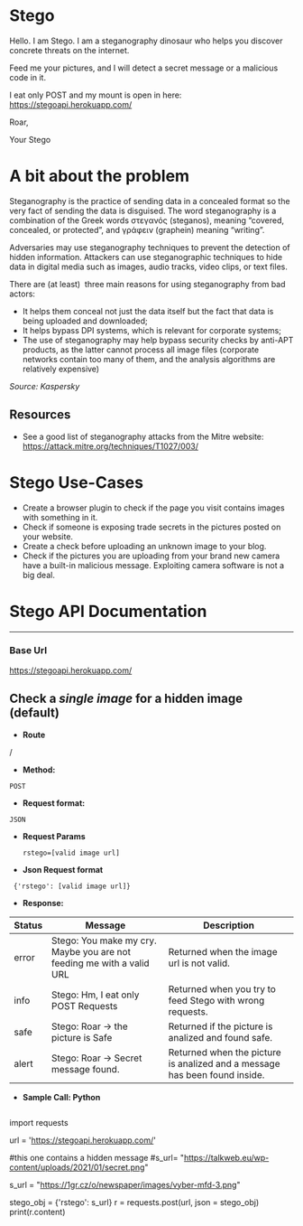 # Stego
Hello. I am Stego. I am a steganography dinosaur who helps you discover concrete threats on the internet.

Feed me your pictures, and I will detect a secret message or a malicious code in it.

I eat only POST and my mount is open in here: https://stegoapi.herokuapp.com/

Roar,

Your Stego


# A bit about the problem
Steganography is the practice of sending data in a concealed format so the very fact of sending the data is disguised. The word steganography is a combination of the Greek words στεγανός (steganos), meaning “covered, concealed, or protected”, and γράφειν (graphein) meaning “writing”.

Adversaries may use steganography techniques to prevent the detection of hidden information. Attackers can use steganographic techniques to hide data in digital media such as images, audio tracks, video clips, or text files.

There are (at least)  three main reasons for using steganography from bad actors:

- It helps them conceal not just the data itself but the fact that data is being uploaded and downloaded;
- It helps bypass DPI systems, which is relevant for corporate systems;
- The use of steganography may help bypass security checks by anti-APT products, as the latter cannot process all image files (corporate networks contain too many of them, and the analysis algorithms are relatively expensive)

*Source: Kaspersky*

## Resources
- See a good list of steganography attacks from the Mitre website: https://attack.mitre.org/techniques/T1027/003/


# Stego Use-Cases

- Create a browser plugin to check if the page you visit contains images with something in it.
- Check if someone is exposing trade secrets in the pictures posted on your website.
- Create a check before uploading an unknown image to your blog.
- Check if the pictures you are uploading from your brand new camera have a built-in malicious message. Exploiting camera software is not a big deal.


# Stego API Documentation
----
### Base Url
https://stegoapi.herokuapp.com/

## Check a *single image* for a hidden image (default)

* **Route**

 /

* **Method:**

 `POST`


 * **Request format:**

  `JSON`

*  **Request Params**

   `rstego=[valid image url]`


* **Json Request format**

 ` {'rstego': [valid image url]}`

* **Response:**

 | Status  | Message | Description |
 | ------------- | ------------- |-----|
 | error  | Stego: You make my cry. Maybe you are not feeding me with a valid URL  | Returned when the image url is not valid.
 | info  | Stego: Hm, I eat only POST Requests  | Returned when you try to feed Stego with wrong requests.
 |safe|Stego: Roar -> the picture is Safe| Returned if the picture is analized and found safe.
 |alert|Stego: Roar -> Secret message found.| Returned when the picture is analized and a message has been found inside.


* **Sample Call: Python**

  ````
 import requests

 url = 'https://stegoapi.herokuapp.com/'

 #this one contains a hidden message
 #s_url= "https://talkweb.eu/wp-content/uploads/2021/01/secret.png"

 s_url = "https://1gr.cz/o/newspaper/images/vyber-mfd-3.png"

 stego_obj = {'rstego': s_url}
 r = requests.post(url, json = stego_obj)
 print(r.content)
 ````
